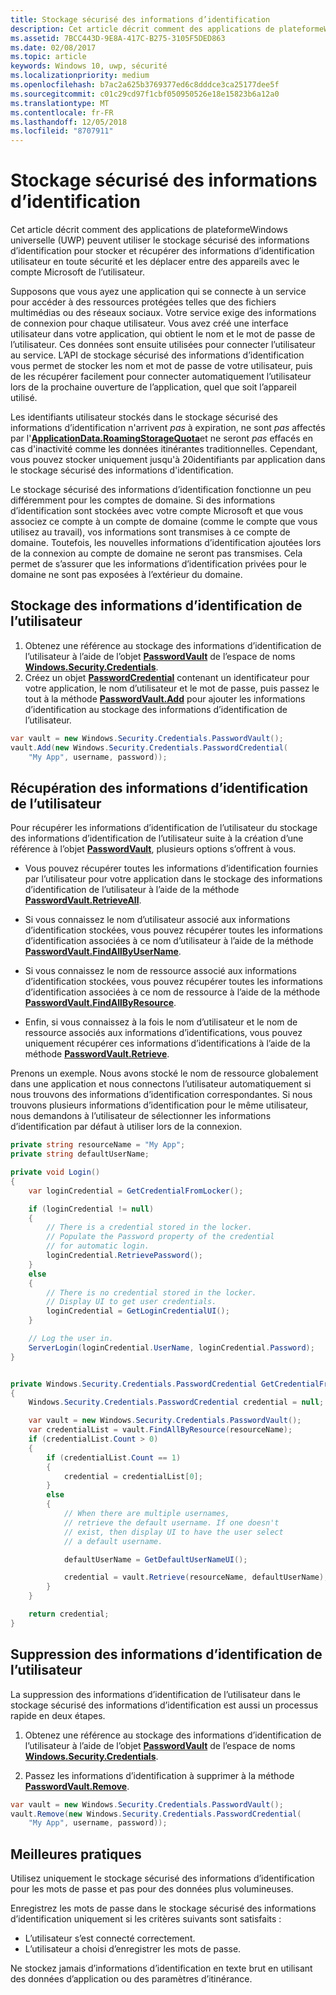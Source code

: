 ```yaml
---
title: Stockage sécurisé des informations d’identification
description: Cet article décrit comment des applications de plateformeWindows universelle (UWP) peuvent utiliser le stockage sécurisé des informations d’identification pour stocker et récupérer des informations d’identification utilisateur en toute sécurité et les déplacer entre des appareils avec le compte Microsoft de l’utilisateur.
ms.assetid: 7BCC443D-9E8A-417C-B275-3105F5DED863
ms.date: 02/08/2017
ms.topic: article
keywords: Windows 10, uwp, sécurité
ms.localizationpriority: medium
ms.openlocfilehash: b7ac2a625b3769377ed6c8dddce3ca25177dee5f
ms.sourcegitcommit: c01c29cd97f1cbf050950526e18e15823b6a12a0
ms.translationtype: MT
ms.contentlocale: fr-FR
ms.lasthandoff: 12/05/2018
ms.locfileid: "8707911"
---
```

# <a name="credential-locker"></a>Stockage sécurisé des informations d’identification




Cet article décrit comment des applications de plateformeWindows universelle (UWP) peuvent utiliser le stockage sécurisé des informations d’identification pour stocker et récupérer des informations d’identification utilisateur en toute sécurité et les déplacer entre des appareils avec le compte Microsoft de l’utilisateur.

Supposons que vous ayez une application qui se connecte à un service pour accéder à des ressources protégées telles que des fichiers multimédias ou des réseaux sociaux. Votre service exige des informations de connexion pour chaque utilisateur. Vous avez créé une interface utilisateur dans votre application, qui obtient le nom et le mot de passe de l’utilisateur. Ces données sont ensuite utilisées pour connecter l’utilisateur au service. L’API de stockage sécurisé des informations d’identification vous permet de stocker les nom et mot de passe de votre utilisateur, puis de les récupérer facilement pour connecter automatiquement l’utilisateur lors de la prochaine ouverture de l’application, quel que soit l’appareil utilisé.

Les identifiants utilisateur stockés dans le stockage sécurisé des informations d’identification n'arrivent *pas* à expiration, ne sont *pas* affectés par l'[**ApplicationData.RoamingStorageQuota**](https://msdn.microsoft.com/library/windows/apps/br241625)et ne seront *pas* effacés en cas d'inactivité comme les données itinérantes traditionnelles. Cependant, vous pouvez stocker uniquement jusqu'à 20identifiants par application dans le stockage sécurisé des informations d'identification.

Le stockage sécurisé des informations d’identification fonctionne un peu différemment pour les comptes de domaine. Si des informations d’identification sont stockées avec votre compte Microsoft et que vous associez ce compte à un compte de domaine (comme le compte que vous utilisez au travail), vos informations sont transmises à ce compte de domaine. Toutefois, les nouvelles informations d’identification ajoutées lors de la connexion au compte de domaine ne seront pas transmises. Cela permet de s’assurer que les informations d’identification privées pour le domaine ne sont pas exposées à l’extérieur du domaine.

## <a name="storing-user-credentials"></a>Stockage des informations d’identification de l’utilisateur


1.  Obtenez une référence au stockage des informations d’identification de l’utilisateur à l’aide de l’objet [**PasswordVault**](https://msdn.microsoft.com/library/windows/apps/br227081) de l’espace de noms [**Windows.Security.Credentials**](https://msdn.microsoft.com/library/windows/apps/br227089).
2.  Créez un objet [**PasswordCredential**](https://msdn.microsoft.com/library/windows/apps/br227061) contenant un identificateur pour votre application, le nom d’utilisateur et le mot de passe, puis passez le tout à la méthode [**PasswordVault.Add**](https://msdn.microsoft.com/library/windows/apps/hh701231) pour ajouter les informations d’identification au stockage des informations d’identification de l’utilisateur.

```cs
var vault = new Windows.Security.Credentials.PasswordVault();
vault.Add(new Windows.Security.Credentials.PasswordCredential(
    "My App", username, password));
```

## <a name="retrieving-user-credentials"></a>Récupération des informations d’identification de l’utilisateur


Pour récupérer les informations d’identification de l’utilisateur du stockage des informations d’identification de l’utilisateur suite à la création d’une référence à l’objet [**PasswordVault**](https://msdn.microsoft.com/library/windows/apps/br227081), plusieurs options s’offrent à vous.

-   Vous pouvez récupérer toutes les informations d’identification fournies par l’utilisateur pour votre application dans le stockage des informations d’identification de l’utilisateur à l’aide de la méthode [**PasswordVault.RetrieveAll**](https://msdn.microsoft.com/library/windows/apps/br227088).

-   Si vous connaissez le nom d’utilisateur associé aux informations d’identification stockées, vous pouvez récupérer toutes les informations d’identification associées à ce nom d’utilisateur à l’aide de la méthode [**PasswordVault.FindAllByUserName**](https://msdn.microsoft.com/library/windows/apps/br227084).

-   Si vous connaissez le nom de ressource associé aux informations d’identification stockées, vous pouvez récupérer toutes les informations d’identification associées à ce nom de ressource à l’aide de la méthode [**PasswordVault.FindAllByResource**](https://msdn.microsoft.com/library/windows/apps/br227083).

-   Enfin, si vous connaissez à la fois le nom d’utilisateur et le nom de ressource associés aux informations d’identifications, vous pouvez uniquement récupérer ces informations d’identifications à l’aide de la méthode [**PasswordVault.Retrieve**](https://msdn.microsoft.com/library/windows/apps/br227087).

Prenons un exemple. Nous avons stocké le nom de ressource globalement dans une application et nous connectons l’utilisateur automatiquement si nous trouvons des informations d’identification correspondantes. Si nous trouvons plusieurs informations d’identification pour le même utilisateur, nous demandons à l’utilisateur de sélectionner les informations d’identification par défaut à utiliser lors de la connexion.

```cs
private string resourceName = "My App";
private string defaultUserName;

private void Login()
{
    var loginCredential = GetCredentialFromLocker();

    if (loginCredential != null)
    {
        // There is a credential stored in the locker.
        // Populate the Password property of the credential
        // for automatic login.
        loginCredential.RetrievePassword();
    }
    else
    {
        // There is no credential stored in the locker.
        // Display UI to get user credentials.
        loginCredential = GetLoginCredentialUI();
    }

    // Log the user in.
    ServerLogin(loginCredential.UserName, loginCredential.Password);
}


private Windows.Security.Credentials.PasswordCredential GetCredentialFromLocker()
{
    Windows.Security.Credentials.PasswordCredential credential = null;

    var vault = new Windows.Security.Credentials.PasswordVault();
    var credentialList = vault.FindAllByResource(resourceName);
    if (credentialList.Count > 0)
    {
        if (credentialList.Count == 1)
        {
            credential = credentialList[0];
        }
        else
        {
            // When there are multiple usernames,
            // retrieve the default username. If one doesn't
            // exist, then display UI to have the user select
            // a default username.

            defaultUserName = GetDefaultUserNameUI();

            credential = vault.Retrieve(resourceName, defaultUserName);
        }
    }

    return credential;
}
```

## <a name="deleting-user-credentials"></a>Suppression des informations d’identification de l’utilisateur


La suppression des informations d’identification de l’utilisateur dans le stockage sécurisé des informations d’identification est aussi un processus rapide en deux étapes.

1.  Obtenez une référence au stockage des informations d’identification de l’utilisateur à l’aide de l’objet [**PasswordVault**](https://msdn.microsoft.com/library/windows/apps/br227081) de l’espace de noms [**Windows.Security.Credentials**](https://msdn.microsoft.com/library/windows/apps/br227089).

2.  Passez les informations d’identification à supprimer à la méthode [**PasswordVault.Remove**](https://msdn.microsoft.com/library/windows/apps/hh701242).

```cs
var vault = new Windows.Security.Credentials.PasswordVault();
vault.Remove(new Windows.Security.Credentials.PasswordCredential(
    "My App", username, password));
```

## <a name="best-practices"></a>Meilleures pratiques


Utilisez uniquement le stockage sécurisé des informations d’identification pour les mots de passe et pas pour des données plus volumineuses.

Enregistrez les mots de passe dans le stockage sécurisé des informations d’identification uniquement si les critères suivants sont satisfaits :

-   L’utilisateur s’est connecté correctement.
-   L’utilisateur a choisi d’enregistrer les mots de passe.

Ne stockez jamais d’informations d’identification en texte brut en utilisant des données d’application ou des paramètres d’itinérance.
